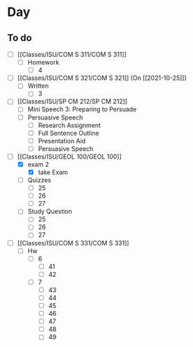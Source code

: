 

# Day 

## To do
- [ ] [[Classes/ISU/COM S 311/COM S 311]]
	- [ ] Homework
		- [ ] 4
- [ ] [[Classes/ISU/COM S 321/COM S 321]] (On [[2021-10-25]])
	- [ ] Written
		- [ ] 3
- [ ] [[Classes/ISU/SP CM 212/SP CM 212]]
	- [ ] Mini Speech 3: Preparing to Persuade
	- [ ] Persuasive Speech
		- [ ] Research Assignment
		- [ ] Full Sentence Outline
		- [ ] Presentation Aid
		- [ ] Persuasive Speech
- [ ] [[Classes/ISU/GEOL 100/GEOL 100]]
	- [x] exam 2
		- [x] take Exam
	- [ ] Quizzes
		- [ ] 25
		- [ ] 26
		- [ ] 27
	- [ ] Study Question
		- [ ] 25
		- [ ] 26
		- [ ] 27 
- [ ] [[Classes/ISU/COM S 331/COM S 331]]
	- [ ] Hw
		- [ ] 6
			- [ ] 41
			- [ ] 42
		- [ ] 7
			- [ ] 43
			- [ ] 44
			- [ ] 45
			- [ ] 46
			- [ ] 47
			- [ ] 48
			- [ ] 49